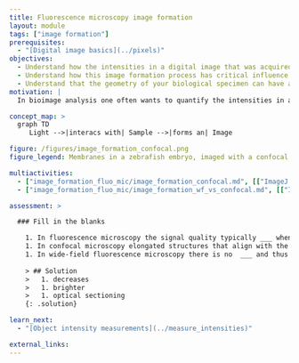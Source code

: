 ```yaml
---
title: Fluorescence microscopy image formation
layout: module
tags: ["image formation"]
prerequisites:
  - "[Digital image basics](../pixels)"
objectives:
  - Understand how the intensities in a digital image that was acquired with a fluorescence microscope are formed
  - Understand how this image formation process has critical influence on the interpretation of intensity measurements
  - Understand that the geometry of your biological specimen can have a large influence on the measured intensities
motivation: |
  In bioimage analysis one often wants to quantify the intensities in an image. To do this properly one needs to be aware that these intensities are influenced by many factors, making intensity quantification in general very difficult. Sometimes the measured intensities can be affected so much that even object shape measurements can become difficult. For all those reasons it is very important to understand the reasons for signal distortion! Not knowing those effects can easily lead to wrong measurements.

concept_map: >
  graph TD
     Light -->|interacs with| Sample -->|forms an| Image

figure: /figures/image_formation_confocal.png
figure_legend: Membranes in a zebrafish embryo, imaged with a confocal microscope. The optical axis runs from bottom to top. One sees that membranes appear more contrasty if they run along the optical axis. One also sees that the signal gets dimmer further inside the specimen. In fact, here only the outer-most cell layer is clearly visible.

multiactivities:
  - ["image_formation_fluo_mic/image_formation_confocal.md", [["ImageJ GUI", "image_formation_fluo_mic/image_formation_confocal_imagej_gui.md"]]]
  - ["image_formation_fluo_mic/image_formation_wf_vs_confocal.md", [["ImageJ GUI", "image_formation_fluo_mic/image_formation_wf_vs_confocal_imagej_gui.md"]]]

assessment: >

  ### Fill in the blanks

    1. In fluorescence microscopy the signal quality typically ___ when imaging deep inside a specimen.
    1. In confocal microscopy elongated structures that align with the z-axis typically appear ___ than elongated structures that align with the x or y-axis.
    1. In wide-field fluorescence microscopy there is no  ___ and thus signal intensity quantifications for one specific z-position are typically not possible.
    
    > ## Solution
    >   1. decreases
    >   1. brighter
    >   1. optical sectioning
    {: .solution}

learn_next:
  - "[Object intensity measurements](../measure_intensities)"

external_links:
---
```


